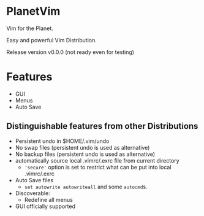 # PlanetVim

Vim for the Planet.

Easy and powerful Vim Distribution.

Release version v0.0.0 (not ready even for testing)

# Features

* GUI
* Menus
* Auto Save

## Distinguishable features from other Distributions

* Persistent undo in $HOME/.vim/undo
* No swap files (persistent undo is used as alternative)
* No backup files (persistent undo is used as alternative)
* automatically source local .vimrc/.exrc file from current directory
  - `'secure'` option is set to restrict what can be put into local .vimrc/.exrc
* Auto Save files
  - `set autowrite autowriteall` and some `autocmd`s.
* Discoverable:
  - Redefine all menus
* GUI officially supported

## 
